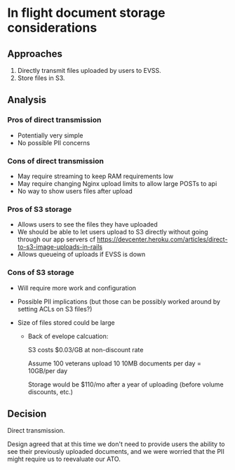 # In flight document storage considerations

## Approaches

1. Directly transmit files uploaded by users to EVSS.
2. Store files in S3.

## Analysis

### Pros of direct transmission
- Potentially very simple
- No possible PII concerns

### Cons of direct transmission
- May require streaming to keep RAM requirements low
- May require changing Nginx upload limits to allow large POSTs to api
- No way to show users files after upload

### Pros of S3 storage
- Allows users to see the files they have uploaded
- We should be able to let users upload to S3 directly without going through our app servers cf https://devcenter.heroku.com/articles/direct-to-s3-image-uploads-in-rails
- Allows queueing of uploads if EVSS is down

### Cons of S3 storage
- Will require more work and configuration
- Possible PII implications (but those can be possibly worked around by setting ACLs on S3 files?)
- Size of files stored could be large

    - Back of evelope calcuation:

        S3 costs $0.03/GB at non-discount rate

        Assume 100 veterans upload 10 10MB documents per day = 10GB/per day

        Storage would be $110/mo after a year of uploading (before volume discounts, etc.)

## Decision
Direct transmission.

Design agreed that at this time we don't need to provide users the ability to see their previously uploaded documents, and we were worried that the PII might require us to reevaluate our ATO.
